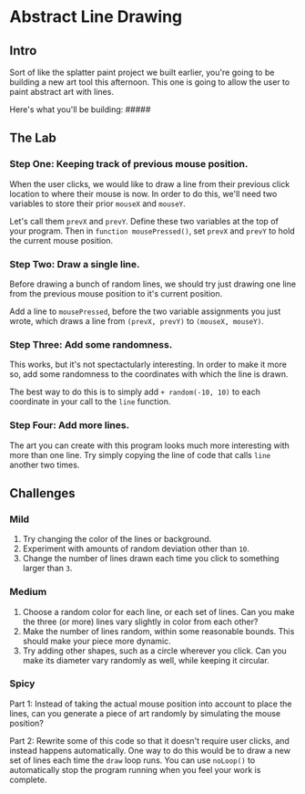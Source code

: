 # Abstract Line Drawing

## Intro

Sort of like the splatter paint project we built earlier, you're going to be building a new art tool this afternoon. This one is going to allow the user to paint abstract art with lines.

Here's what you'll be building: #####

## The Lab

### Step One: Keeping track of previous mouse position.

When the user clicks, we would like to draw a line from their previous click location to where their mouse is now. In order to do this, we'll need two variables to store their prior `mouseX` and `mouseY`.

Let's call them `prevX` and `prevY`. Define these two variables at the top of your program. Then in `function mousePressed()`, set `prevX` and `prevY` to hold the current mouse position.

### Step Two: Draw a single line.

Before drawing a bunch of random lines, we should try just drawing one line from the previous mouse position to it's current position.

Add a line to `mousePressed`, before the two variable assignments you just wrote, which draws a line from `(prevX, prevY)` to `(mouseX, mouseY)`.

### Step Three: Add some randomness.

This works, but it's not spectactularly interesting. In order to make it more so, add some randomness to the coordinates with which the line is drawn.

The best way to do this is to simply add `+ random(-10, 10)` to each coordinate in your call to the `line` function.

### Step Four: Add more lines.

The art you can create with this program looks much more interesting with more than one line. Try simply copying the line of code that calls `line` another two times.

## Challenges

### Mild
1. Try changing the color of the lines or background.
2. Experiment with amounts of random deviation other than `10`.
3. Change the number of lines drawn each time you click to something larger than `3`.

### Medium
1. Choose a random color for each line, or each set of lines. Can you make the three (or more) lines vary slightly in color from each other?
2. Make the number of lines random, within some reasonable bounds. This should make your piece more dynamic.
3. Try adding other shapes, such as a circle wherever you click. Can you make its diameter vary randomly as well, while keeping it circular.

### Spicy
Part 1:
Instead of taking the actual mouse position into account to place the lines, can you generate a piece of art randomly by simulating the mouse position?

Part 2:
Rewrite some of this code so that it doesn't require user clicks, and instead happens automatically. One way to do this would be to draw a new set of lines each time the `draw` loop runs. You can use `noLoop()` to automatically stop the program running when you feel your work is complete.
